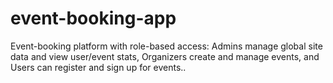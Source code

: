 # event-booking-app
Event-booking platform with role-based access: Admins manage global site data and view user/event stats, Organizers create and manage events, and Users can register and sign up for events..
